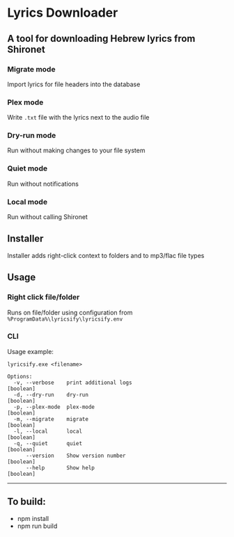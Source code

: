 # Lyrics Downloader  <br>

## A tool for downloading Hebrew lyrics from Shironet

### Migrate mode
Import lyrics for file headers into the database

### Plex mode
Write `.txt` file with the lyrics next to the audio file

### Dry-run mode
Run without making changes to your file system

### Quiet mode
Run without notifications

### Local mode
Run without calling Shironet

## Installer

Installer adds right-click context to folders and to mp3/flac file types

## Usage

### Right click file/folder
Runs on file/folder using configuration from `%ProgramData%\lyricsify\lyricsify.env`


### CLI

Usage example:

```
lyricsify.exe <filename>

Options:
  -v, --verbose    print additional logs                               [boolean]
  -d, --dry-run    dry-run                                             [boolean]
  -p, --plex-mode  plex-mode                                           [boolean]
  -m, --migrate    migrate                                             [boolean]
  -l, --local      local                                               [boolean]
  -q, --quiet      quiet                                               [boolean]
      --version    Show version number                                 [boolean]
      --help       Show help                                           [boolean]
```  

---

## To build:

 * npm install
 * npm run build
